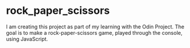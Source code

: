 # rock_paper_scissors
I am creating this project as part of my learning with the Odin Project. The goal is to make a rock-paper-scissors game, played through the console, using JavaScript. 